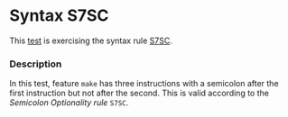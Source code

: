 # Syntax S7SC

This [test](.) is exercising the syntax rule [S7SC](../Readme.md).

### Description

In this test, feature `make` has three instructions with a semicolon after the first instruction but not after the second. This is valid according to the *Semicolon Optionality rule* `S7SC`.
